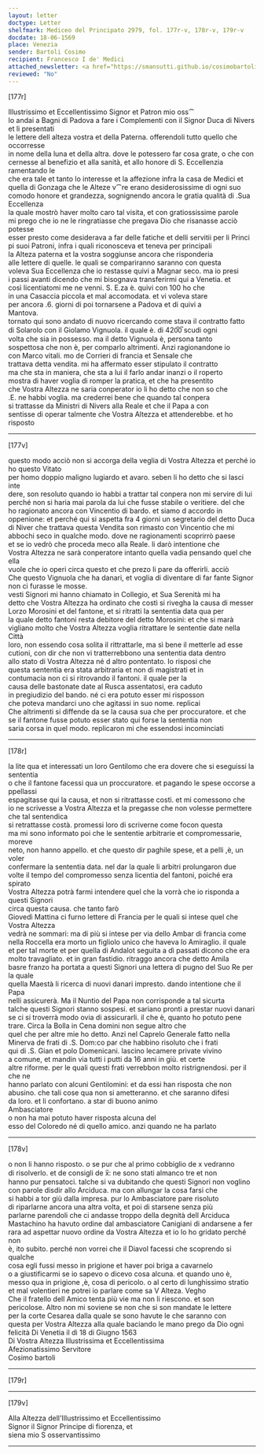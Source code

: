 ```yaml
---
layout: letter
doctype: Letter
shelfmark: Mediceo del Principato 2979, fol. 177r-v, 178r-v, 179r-v
docdate: 18-06-1569
place: Venezia
sender: Bartoli Cosimo
recipient: Francesco I de' Medici
attached_newsletter: <a href="https://smansutti.github.io/cosimobartoli/texts/3080_142/">3080_142</a>
reviewed: "No"
---
```


[177r]  
  
  
Illustrissimo et Eccellentissimo Signor et Patron mio oss⁀  
Io andai a Bagni di Padova a fare i Complementi con il Signor Duca di Nivers et li presentati  
le lettere dell alteza vostra et della Paterna. offerendoli tutto quello che occorresse  
in nome della luna et della altra. dove le potessero far cosa grate, o che con  
cernesse al benefizio et alla sanità, et allo honore di S. Eccellenzia ramentando le  
che era tale et tanto lo interesse et la affezione infra la casa de Medici et  
quella di Gonzaga che le Alteze v⁀re erano desiderosissime di ogni suo  
comodo honore et grandezza, sognignendo ancora le gratia qualità di .Sua Eccellenza  
la quale mostrò haver molto caro tal visita, et con gratiossissime parole  
mi prego che io ne le ringratiasse che pregava Dio che risanasse acciò potesse  
esser presto come desiderava a far delle fatiche et delli servitii per li Princi  
pi suoi Patroni, infra i quali riconosceva et teneva per principali  
la Alteza paterna et la vostra soggiunse ancora che risponderia  
alle lettere di quelle. le quali se compariranno saranno con questa  
voleva Sua Eccellenza che io restasse quivi a Magnar seco. ma io presi  
i passi avanti dicendo che mi bisognava transferirmi qui a Venetia. et  
così licentiatomi me ne venni. S. E.za è. quivi con 100 ho che  
in una Casaccia piccola et mal accomodata. et vi voleva stare  
per ancora .6. giorni di poi tornarsene a Padova et di quivi a  
Mantova.  
tornato qui sono andato di nuovo ricercando come stava il contratto fatto  
di Solarolo con il Giolamo Vignuola. il quale è. di 420̅0̅ scudi ogni  
volta che sia in possesso. ma il detto Vignuola è, persona tanto  
sospettosa che non è, per comparlo altrimenti. Anzi ragionandone io  
con Marco vitali. mo de Corrieri di francia et Sensale che  
trattava detta vendita. mi ha affermato esser stipulato il contratto  
ma che sta in maniera, che sta a lui il farlo andar inanzi o il roperto  
mostra di haver voglia di romper la pratica, et che ha presentito  
che Vostra Altezza ne saria conperator io li ho detto che non so che  
.E. ne habbi voglia. ma crederrei bene che quando tal conpera  
si trattasse da Ministri di Nivers alla Reale et che il Papa a con  
sentisse di operar talmente che Vostra Altezza et attenderebbe. et ho risposto  
  
---  

[177v]  
  
  
questo modo acciò non si accorga della veglia di Vostra Altezza et perché io ho questo Vitato  
per homo doppio maligno lugiardo et avaro. seben li ho detto che si lasci inte  
dere, son resoluto quando io habbi a trattar tal conpera non mi servire di lui  
perché non si haria mai parola da lui che fusse stabile o veritiere. del che  
ho ragionato ancora con Vincentio di bardo. et siamo d accordo in  
oppenione: et perché qui si aspetta fra 4 giorni un segretario del detto Duca  
di Niver che trattava questa Vendita son rimasto con Vincentio che mi  
abbochi seco in qualche modo. dove ne ragionamenti scoprirrò paese  
et se io vedrò che proceda meco alla Reale. li darò intentione che  
Vostra Altezza ne sarà conperatore intanto quella vadia pensando quel che ella  
vuole che io operi circa questo et che prezo li pare da offerirli. acciò  
Che questo Vignuola che ha danari, et voglia di diventare di far fante Signor  
non ci furasse le mosse.  
vesti Signori mi hanno chiamato in Collegio, et Sua Serenità mi ha  
detto che Vostra Altezza ha ordinato che costì si rivegha la causa di messer  
Lorzo Morosini et del fantone, et si ritratti la sententia data qua per  
la quale detto fantoni resta debitore del detto Morosini: et che si marà  
vigliano molto che Vostra Altezza voglia ritrattare le sententie date nella Città  
loro, non essendo cosa solita il rittrattarle, ma sì bene il metterle ad esse  
cutioni, con dir che non vi tratterrebbono una sententia data dentro  
allo stato di Vostra Altezza né d altro pontentato. Io risposi che  
questa sententia era stata arbitraria et non di magistrati et in  
contumacia non ci si ritrovando il fantoni. il quale per la  
causa delle bastonate date al Rusca assentatosi, era caduto  
in pregiudizio del bando. né ci era potuto esser mi risposson  
che poteva mandarci uno che agitassi in suo nome. replicai  
Che altrimenti si diffende da se la causa sua che per proccuratore. et che  
se il fantone fusse potuto esser stato qui forse la sententia non  
saria corsa in quel modo. replicaron mi che essendosi incominciati  
  
---  

[178r]  
  
  
la lite qua et interessati un loro Gentilomo che era dovere che si eseguissi la sententia  
o che il fantone facessi qua un proccuratore. et pagando le spese occorse a ppellassi  
espagitasse qui la causa, et non si ritrattasse costì. et mi comessono che  
io ne scrivesse a Vostra Altezza et la pregasse che non volesse permettere che tal sentendica  
si retrattasse costà. promessi loro di scriverne come focon questa  
ma mi sono informato poi che le sententie arbitrarie et compromessarie, moreve  
neto, non hanno appello. et che questo dir paghile spese, et a pelli ,è, un voler  
confermare la sententia data. nel dar la quale li arbitri prolungaron due  
volte il tempo del compromesso senza licentia del fantoni, poiché era spirato  
Vostra Altezza potrà farmi intendere quel che la vorrà che io risponda a questi Signori  
circa questa causa. che tanto farò  
Giovedì Mattina ci furno lettere di Francia per le quali si intese quel che Vostra Altezza  
vedrà ne sommari: ma di più si intese per via dello Ambar di francia come  
nella Roccella era morto un figliolo unico che haveva lo Amiraglio. il quale  
et per tal morte et per quella di Andalot seguita a dì passati dicono che era  
molto travagliato. et in gran fastidio. ritraggo ancora che detto Amila  
basre franzo ha portata a questi Signori una lettera di pugno del Suo Re per la quale  
quella Maestà li ricerca di nuovi danari impresto. dando intentione che il Papa  
nelli assicurerà. Ma il Nuntio del Papa non corrisponde a tal sicurta  
talche questi Signori stanno sospesi. et sariano pronti a prestar nuovi danari  
se ci si troverrà modo ovia di assicurarli. il che è, quanto ho potuto pene  
trare. Circa la Bolla in Cena domini non segue altro che  
quel che per altre mie ho detto. Anzi nel Caprelo Generale fatto nella  
Minerva de frati di .S. Dom:co par che habbino risoluto che i frati  
qui di .S. Gian et polo Domenicani. lascino lecamere private vivino  
a comune, et mandin via tutti i putti da 16 anni in giù. et certe  
altre riforme. per le quali questi frati verrebbon molto ristrignendosi. per il che ne  
hanno parlato con alcuni Gentilomini: et da essi han risposta che non  
abusino. che tali cose qua non si ametteranno. et che saranno difesi  
da loro. et li confortano. a star di buono animo  
Ambasciatore  
o non ha mai potuto haver risposta alcuna del  
esso del Coloredo né di quello amico. anzi quando ne ha parlato  
  
---  

[178v]  
  
  
o non li hanno risposto. o se pur che al primo cobbiglio de x vedranno  
di risolverlo. et de consigli de x̅: ne sono stati almanco tre et non  
hanno pur pensatoci. talche si va dubitando che questi Signori non voglino  
con parole disdir allo Arciduca. ma con allungar la cosa farsi che  
si habbi a tor giù dalla impresa. pur lo Ambasciatore pare risoluto  
di riparlarne ancora una altra volta, et poi di starsene senza più  
parlarne parendoli che ci andasse troppo della degnità dell Arciduca  
Mastachino ha havuto ordine dal ambasciatore Canigiani di andarsene a fer  
rara ad aspettar nuovo ordine da Vostra Altezza et io lo ho gridato perché non  
è, ito subito. perché non vorrei che il Diavol facessi che scoprendo si qualche  
cosa egli fussi messo in prigione et haver poi briga a cavarnelo  
o a giustificarmi se io sapevo o dicevo cosa alcuna. et quando uno è,  
messo qua in prigione ,è, cosa di pericolo. o al certo di lunghissimo stratio  
et mal volentieri ne potrei io parlare come sa V Alteza. Vegho  
Che il fratello dell Amico tenta più vie ma non li riescono. et son  
pericolose. Altro non mi soviene se non che si son mandate le lettere  
per la corte Cesarea dalla quale se sono havute le che saranno con  
questa per Vostra Altezza alla quale baciando le mano prego da Dio ogni  
felicità Di Venetia il dì 18 di Giugno 1563  
Di Vostra Altezza Illustrissima et Eccellentissima  
Afezionatissimo Servitore  
Cosimo bartoli  
  
---  

[179r]  
  
  
  
---  

[179v]  
  
  
Alla Altezza dell'Illustrissimo et Eccellentissimo  
Signor il Signor Principe di fiorenza, et  
siena mio S osservantissimo  
  
---  

